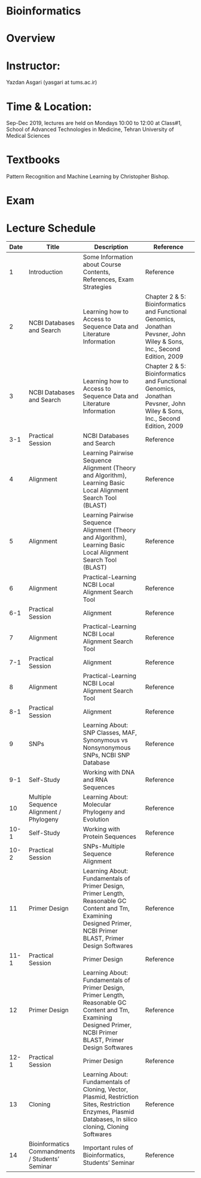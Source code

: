 # Bioinformatics 
# Overview
# Instructor: 
Yazdan Asgari (yasgari at tums.ac.ir)
# Time & Location: 
Sep-Dec 2019, lectures are held on Mondays 10:00 to 12:00 at Class#1, School of Advanced Technologies in Medicine, Tehran University of Medical Sciences
# Textbooks
Pattern Recognition and Machine Learning by Christopher Bishop.
# Exam
# Lecture Schedule
| Date | Title | Description | Reference |
| --- | --- | --- | --- |
| 1 | Introduction | Some Information about Course Contents, References, Exam Strategies | Reference |
| 2 | NCBI Databases and Search | Learning how to Access to Sequence Data and Literature Information | Chapter 2 & 5: Bioinformatics and Functional Genomics, Jonathan Pevsner, John Wiley & Sons, Inc., Second Edition, 2009 |
| 3 | NCBI Databases and Search | Learning how to Access to Sequence Data and Literature Information | Chapter 2 & 5: Bioinformatics and Functional Genomics, Jonathan Pevsner, John Wiley & Sons, Inc., Second Edition, 2009 |
| 3-1 | Practical Session | NCBI Databases and Search | Reference |
| 4 | Alignment | Learning Pairwise Sequence Alignment (Theory and Algorithm), Learning Basic Local Alignment Search Tool (BLAST) | Reference |
| 5 | Alignment | Learning Pairwise Sequence Alignment (Theory and Algorithm), Learning Basic Local Alignment Search Tool (BLAST) | Reference |
| 6 | Alignment | Practical-Learning NCBI Local Alignment Search Tool | Reference |
| 6-1 | Practical Session | Alignment | Reference |
| 7 | Alignment | Practical-Learning NCBI Local Alignment Search Tool | Reference |
| 7-1 | Practical Session | Alignment | Reference |
| 8 | Alignment | Practical-Learning NCBI Local Alignment Search Tool | Reference |
| 8-1 | Practical Session | Alignment | Reference |
| 9 | SNPs | Learning About: SNP Classes, MAF,   Synonymous vs Nonsynonymous SNPs, NCBI SNP Database | Reference |
| 9-1 | Self-Study | Working with DNA and RNA Sequences | Reference |
| 10 | Multiple Sequence Alignment / Phylogeny | Learning About: Molecular Phylogeny and Evolution | Reference |
| 10-1 | Self-Study | Working with Protein Sequences | Reference |
| 10-2 | Practical Session | SNPs-Multiple Sequence Alignment | Reference |
| 11 | Primer Design | Learning About: Fundamentals of  Primer Design, Primer Length,  Reasonable GC Content and Tm, Examining Designed Primer,  NCBI Primer BLAST, Primer Design Softwares | Reference |
| 11-1 | Practical Session | Primer Design | Reference |
| 12 | Primer Design | Learning About: Fundamentals of  Primer Design, Primer Length,  Reasonable GC Content and Tm, Examining Designed Primer,  NCBI Primer BLAST, Primer Design Softwares | Reference |
| 12-1 | Practical Session | Primer Design | Reference |
| 13 | Cloning | Learning About: Fundamentals of  Cloning, Vector, Plasmid,  Restriction Sites, Restriction Enzymes, Plasmid Databases, In silico cloning, Cloning Softwares | Reference |
| 14 | Bioinformatics Commandments / Students’ Seminar | Important rules of Bioinformatics, Students’ Seminar | Reference |
